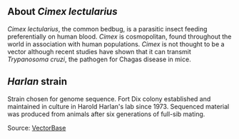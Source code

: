 About *Cimex lectularius*
-------------------------

*Cimex lectularius*, the common bedbug, is a parasitic insect feeding
preferentially on human blood. *Cimex* is cosmopolitan, found throughout
the world in association with human populations. *Cimex* is not thought
to be a vector although recent studies have shown that it can transmit
*Trypanosoma cruzi*, the pathogen for Chagas disease in mice.

*Harlan* strain
---------------

Strain chosen for genome sequence. Fort Dix colony established and
maintained in culture in Harold Harlan\'s lab since 1973. Sequenced
material was produced from animals after six generations of full-sib
mating.

Source:
[VectorBase](https://www.vectorbase.org/organisms/cimex-lectularius)
